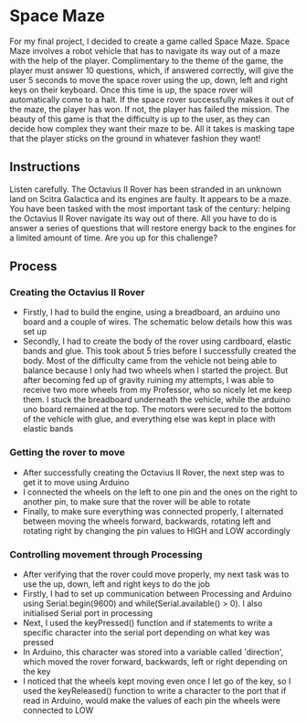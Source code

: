 # Space Maze

For my final project, I decided to create a game called Space Maze. Space Maze involves a robot vehicle that has to navigate its way out of a maze with the help of the player. Complimentary to the theme of the game, the player must answer 10 questions, which, if answered correctly, will give the user 5 seconds to move the space rover using the up, down, left and right keys on their keyboard. Once this time is up, the space rover will automatically come to a halt. If the space rover successfully makes it out of the maze, the player has won. If not, the player has failed the mission. The beauty of this game is that the difficulty is up to the user, as they can decide how complex they want their maze to be. All it takes is masking tape that the player sticks on the ground in whatever fashion they want!

## Instructions

Listen carefully. The Octavius II Rover has been stranded in an unknown land on Scitra Galactica and its engines are faulty. It appears to be a maze. You have been tasked with the most important task of the century: helping the Octavius II Rover navigate its way out of there. All you have to do is answer a series of questions that will restore energy back to the engines for a limited amount of time. Are you up for this challenge?

## Process

### Creating the Octavius II Rover

- Firstly, I had to build the engine, using a breadboard, an arduino uno board and a couple of wires. The schematic below details how this was set up
- Secondly, I had to create the body of the rover using cardboard, elastic bands and glue. This took about 5 tries before I successfully created the body. Most of the difficulty came from the vehicle not being able to balance because I only had two wheels when I started the project. But after becoming fed up of gravity ruining my attempts, I was able to receive two more wheels from my Professor, who so nicely let me keep them. I stuck the breadboard underneath the vehicle, while the arduino uno board remained at the top. The motors were secured to the bottom of the vehicle with glue, and everything else was kept in place with elastic bands

### Getting the rover to move

- After successfully creating the Octavius II Rover, the next step was to get it to move using Arduino
- I connected the wheels on the left to one pin and the ones on the right to another pin, to make sure that the rover will be able to rotate
- Finally, to make sure everything was connected properly, I alternated between moving the wheels forward, backwards, rotating left and rotating right by changing the pin values to HIGH and LOW accordingly

### Controlling movement through Processing

- After verifying that the rover could move properly, my next task was to use the up, down, left and right keys to do the job
- Firstly, I had to set up communication between Processing and Arduino using Serial.begin(9600) and while(Serial.available() > 0). I also initialised Serial port in processing
- Next, I used the keyPressed() function and if statements to write a specific character into the serial port depending on what key was pressed
- In Arduino, this character was stored into a variable called 'direction', which moved the rover forward, backwards, left or right depending on the key
- I noticed that the wheels kept moving even once I let go of the key, so I used the keyReleased() function to write a character to the port that if read in Arduino, would make the values of each pin the wheels were connected to LOW
